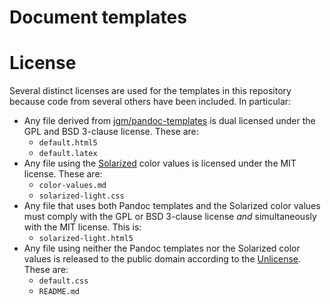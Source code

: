 # Document templates

# License

Several distinct licenses are used for the templates in this repository because code from several others have been included. In particular:

- Any file derived from [jgm/pandoc-templates](https://github.com/jgm/pandoc-templates/) is dual licensed under the GPL and BSD 3-clause license. These are:
    - `default.html5`
    - `default.latex`
- Any file using the [Solarized](http://ethanschoonover.com/solarized) color values is licensed under the MIT license. These are:
    - `color-values.md`
    - `solarized-light.css`
- Any file that uses both Pandoc templates and the Solarized color values must comply with the GPL or BSD 3-clause license *and* simultaneously with the MIT license. This is:
    - `solarized-light.html5`
- Any file using neither the Pandoc templates nor the Solarized color values is released to the public domain according to the [Unlicense](http://unlicense.org/). These are:
    - `default.css`
    - `README.md`
